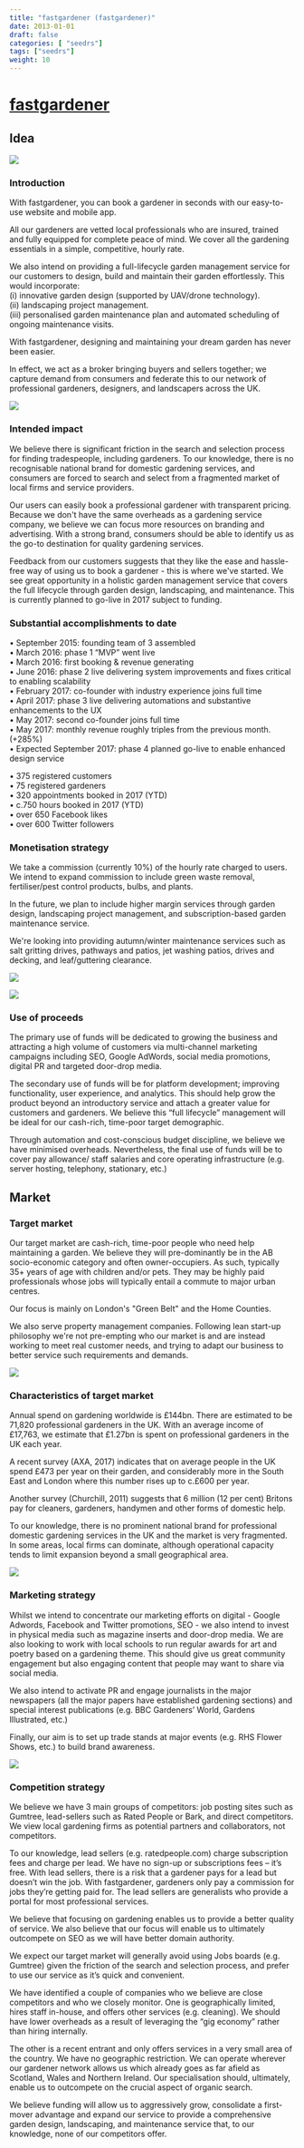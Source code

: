 ```yaml
---
title: "fastgardener (fastgardener)"
date: 2013-01-01
draft: false
categories: [ "seedrs"]
tags: ["seedrs"]
weight: 10
---
```


# [fastgardener](https://www.seedrs.com/fastgardener)

## Idea

![](/img/seedrs/uploads/startup/section_image/image/12232/h1hp13kxlqq7awbqrg8v9uwn9cunk8v/On_Top_Logo_-_White_Background_600.jpg?rect=0%2C0%2C600%2C349&w=600&fit=clip&s=7313e86b4fb2895f3746a74ab97ca33c)

### Introduction

With fastgardener, you can book a gardener in seconds with our easy-to-use website and mobile app.

All our gardeners are vetted local professionals who are insured, trained and fully equipped for complete peace of mind. We cover all the gardening essentials in a simple, competitive, hourly rate.

We also intend on providing a full-lifecycle garden management service for our customers to design, build and maintain their garden effortlessly. This would incorporate: <br>(i) innovative garden design (supported by UAV/drone technology). <br>(ii) landscaping project management. <br>(iii) personalised garden maintenance plan and automated scheduling of ongoing maintenance visits.

With fastgardener, designing and maintaining your dream garden has never been easier.

In effect, we act as a broker bringing buyers and sellers together; we capture demand from consumers and federate this to our network of professional gardeners, designers, and landscapers across the UK.

![](/img/seedrs/uploads/startup/section_image/image/12233/9g4r1sot1nqd54xqanvoi5jn7up2jhe/FB_Header_600.jpg?rect=0%2C0%2C600%2C227&w=600&fit=clip&s=a950c1dbbe5bc5fe1a01c38c9888ed8c)

### Intended impact

We believe there is significant friction in the search and selection process for finding tradespeople, including gardeners. To our knowledge, there is no recognisable national brand for domestic gardening services, and consumers are forced to search and select from a fragmented market of local firms and service providers.

Our users can easily book a professional gardener with transparent pricing. Because we don't have the same overheads as a gardening service company, we believe we can focus more resources on branding and advertising. With a strong brand, consumers should be able to identify us as the go-to destination for quality gardening services.

Feedback from our customers suggests that they like the ease and hassle-free way of using us to book a gardener - this is where we've started. We see great opportunity in a holistic garden management service that covers the full lifecycle through garden design, landscaping, and maintenance. This is currently planned to go-live in 2017 subject to funding.

### Substantial accomplishments to date

• September 2015: founding team of 3 assembled <br>• March 2016: phase 1 “MVP” went live <br>• March 2016: first booking &amp; revenue generating <br>• June 2016: phase 2 live delivering system improvements and fixes critical to enabling scalability <br>• February 2017: co-founder with industry experience joins full time <br>• April 2017: phase 3 live delivering automations and substantive enhancements to the UX <br>• May 2017: second co-founder joins full time <br>• May 2017: monthly revenue roughly triples from the previous month. (+285%) <br>• Expected September 2017: phase 4 planned go-live to enable enhanced design service

• 375 registered customers <br>• 75 registered gardeners <br>• 320 appointments booked in 2017 (YTD) <br>• c.750 hours booked in 2017 (YTD) <br>• over 650 Facebook likes <br>• over 600 Twitter followers

### Monetisation strategy

We take a commission (currently 10%) of the hourly rate charged to users. We intend to expand commission to include green waste removal, fertiliser/pest control products, bulbs, and plants.

In the future, we plan to include higher margin services through garden design, landscaping project management, and subscription-based garden maintenance service.

We're looking into providing autumn/winter maintenance services such as salt gritting drives, pathways and patios, jet washing patios, drives and decking, and leaf/guttering clearance.

![](/img/seedrs/uploads/startup/section_image/image/12234/tirgmm1q5qfyvz1ymb8yspdpsd57aop/Garden-Waste-Green-Waste-600.jpg?rect=0%2C0%2C600%2C399&w=600&fit=clip&s=856de519ab476e1efd9f6e315d4b79e0)

![](/img/seedrs/uploads/startup/section_image/image/12235/e4xqtbxzamomh7e65p3j4dr4fkqrci3/fg_whereweregoing_600.png?rect=0%2C0%2C600%2C407&w=600&fit=clip&s=0de2426587ad7b909e85c5335c598d31)

### Use of proceeds

The primary use of funds will be dedicated to growing the business and attracting a high volume of customers via multi-channel marketing campaigns including SEO, Google AdWords, social media promotions, digital PR and targeted door-drop media.

The secondary use of funds will be for platform development; improving functionality, user experience, and analytics. This should help grow the product beyond an introductory service and attach a greater value for customers and gardeners. We believe this “full lifecycle” management will be ideal for our cash-rich, time-poor target demographic.

Through automation and cost-conscious budget discipline, we believe we have minimised overheads. Nevertheless, the final use of funds will be to cover pay allowance/ staff salaries and core operating infrastructure (e.g. server hosting, telephony, stationary, etc.)

## Market

### Target market

Our target market are cash-rich, time-poor people who need help maintaining a garden. We believe they will pre-dominantly be in the AB socio-economic category and often owner-occupiers. As such, typically 35+ years of age with children and/or pets. They may be highly paid professionals whose jobs will typically entail a commute to major urban centres.

Our focus is mainly on London's "Green Belt" and the Home Counties.

We also serve property management companies. Following lean start-up philosophy we're not pre-empting who our market is and are instead working to meet real customer needs, and trying to adapt our business to better service such requirements and demands.

![](/img/seedrs/uploads/startup/section_image/image/12236/gdivfg578skw9s700uckm7i2dseyzu9/Blue_Lawn_Mower_600.jpg?rect=0%2C0%2C600%2C398&w=600&fit=clip&s=617d29ec0be961c68b518187dd1344aa)

### Characteristics of target market

Annual spend on gardening worldwide is £144bn. There are estimated to be 71,820 professional gardeners in the UK. With an average income of £17,763, we estimate that £1.27bn is spent on professional gardeners in the UK each year.

A recent survey (AXA, 2017) indicates that on average people in the UK spend £473 per year on their garden, and considerably more in the South East and London where this number rises up to c.£600 per year.

Another survey (Churchill, 2011) suggests that 6 million (12 per cent) Britons pay for cleaners, gardeners, handymen and other forms of domestic help.

To our knowledge, there is no prominent national brand for professional domestic gardening services in the UK and the market is very fragmented. In some areas, local firms can dominate, although operational capacity tends to limit expansion beyond a small geographical area.

![](/img/seedrs/uploads/startup/section_image/image/12237/amlmcnt8ldwht2zmp0jnzeplp03w9cr/beforeandafter170516_small_600.jpg?rect=0%2C0%2C600%2C397&w=600&fit=clip&s=aa9cb2be4f634460f37da03d3fc8f64b)

### Marketing strategy

Whilst we intend to concentrate our marketing efforts on digital - Google Adwords, Facebook and Twitter promotions, SEO - we also intend to invest in physical media such as magazine inserts and door-drop media. We are also looking to work with local schools to run regular awards for art and poetry based on a gardening theme. This should give us great community engagement but also engaging content that people may want to share via social media.

We also intend to activate PR and engage journalists in the major newspapers (all the major papers have established gardening sections) and special interest publications (e.g. BBC Gardeners’ World, Gardens Illustrated, etc.)

Finally, our aim is to set up trade stands at major events (e.g. RHS Flower Shows, etc.) to build brand awareness.

![](/img/seedrs/uploads/startup/section_image/image/12238/taxfmm1bo60ylbunrjfgx523nq3dg9v/gardenclearance_B_A_20170521_small_600.jpg?rect=0%2C0%2C600%2C225&w=600&fit=clip&s=29b92a1b99038b846cd86d9fe04f26cc)

### Competition strategy

We believe we have 3 main groups of competitors: job posting sites such as Gumtree, lead-sellers such as Rated People or Bark, and direct competitors. We view local gardening firms as potential partners and collaborators, not competitors.

To our knowledge, lead sellers (e.g. ratedpeople.com) charge subscription fees and charge per lead. We have no sign-up or subscriptions fees – it’s free. With lead sellers, there is a risk that a gardener pays for a lead but doesn’t win the job. With fastgardener, gardeners only pay a commission for jobs they’re getting paid for. The lead sellers are generalists who provide a portal for most professional services.

We believe that focusing on gardening enables us to provide a better quality of service. We also believe that our focus will enable us to ultimately outcompete on SEO as we will have better domain authority.

We expect our target market will generally avoid using Jobs boards (e.g. Gumtree) given the friction of the search and selection process, and prefer to use our service as it’s quick and convenient.

We have identified a couple of companies who we believe are close competitors and who we closely monitor. One is geographically limited, hires staff in-house, and offers other services (e.g. cleaning). We should have lower overheads as a result of leveraging the “gig economy” rather than hiring internally.

The other is a recent entrant and only offers services in a very small area of the country. We have no geographic restriction. We can operate wherever our gardener network allows us which already goes as far afield as Scotland, Wales and Northern Ireland. Our specialisation should, ultimately, enable us to outcompete on the crucial aspect of organic search.

We believe funding will allow us to aggressively grow, consolidate a first-mover advantage and expand our service to provide a comprehensive garden design, landscaping, and maintenance service that, to our knowledge, none of our competitors offer.

